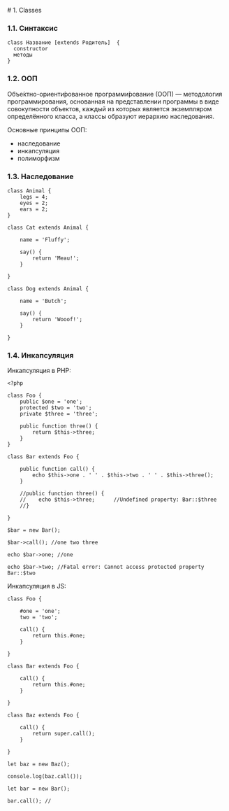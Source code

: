 # 1. Classes

### 1.1. Синтаксис

```
class Название [extends Родитель]  {
  constructor
  методы
}
```

### 1.2. ООП

Объе́ктно-ориенти́рованное программи́рование (ООП) — методология программирования, 
основанная на представлении программы в виде совокупности объектов, каждый из 
которых является экземпляром определённого класса, а классы образуют 
иерархию наследования.

Основные принципы ООП:

 - наследование
 - инкапсуляция
 - полиморфизм

### 1.3. Наследование

```
class Animal {
    legs = 4;
    eyes = 2;
    ears = 2;
}

class Cat extends Animal {
    
    name = 'Fluffy';

    say() {
        return 'Meau!';
    }

}

class Dog extends Animal {

    name = 'Butch';

    say() {
        return 'Wooof!';
    }

}
```

### 1.4. Инкапсуляция
Инкапсуляция в PHP:
```
<?php

class Foo {
    public $one = 'one';
    protected $two = 'two';
    private $three = 'three';
   
    public function three() {
        return $this->three;
    }
}

class Bar extends Foo {

    public function call() {
        echo $this->one . ' ' . $this->two . ' ' . $this->three();
    }

    //public function three() {
    //    echo $this->three;      //Undefined property: Bar::$three
    //}

}

$bar = new Bar();

$bar->call(); //one two three

echo $bar->one; //one

echo $bar->two; //Fatal error: Cannot access protected property Bar::$two

```
Инкапсуляция в JS:
```
class Foo {

    #one = 'one';
    two = 'two';

    call() {
        return this.#one;
    }

}

class Bar extends Foo {

    call() {
        return this.#one;
    }

}

class Baz extends Foo {

    call() {
        return super.call();
    }

}

let baz = new Baz();

console.log(baz.call());

let bar = new Bar();

bar.call(); //

```